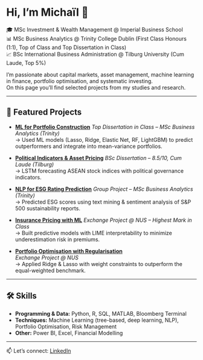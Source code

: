 # Hi, I’m Michaïl 👋  

🎓 MSc Investment & Wealth Management @ Imperial Business School  
📊 MSc Business Analytics @ Trinity College Dublin (First Class Honours (1:1), Top of Class and Top Dissertation in Class)  
📈 BSc International Business Administration @ Tilburg University (Cum Laude, Top 5%) 

I’m passionate about capital markets, asset management, machine learning in finance, portfolio optimisation, and systematic investing.  
On this page you’ll find selected projects from my studies and research.  

---

## 🚀 Featured Projects  
- [**ML for Portfolio Construction**](https://github.com/Micha-29/Systematic-Investing-in-European-Equities-Using-ML)
  *Top Dissertation in Class – MSc Business Analytics (Trinity)*  
  → Used ML models (Lasso, Ridge, Elastic Net, RF, LightGBM) to predict outperformers and integrate into mean-variance portfolios.  

- [**Political Indicators & Asset Pricing**](https://github.com/Micha-29/ASEAN-Markets-LSTM-Predictions-Using-Political-Indicators)
  *BSc Dissertation – 8.5/10, Cum Laude (Tilburg)*  
  → LSTM forecasting ASEAN stock indices with political governance indicators.  

- [**NLP for ESG Rating Prediction**](https://github.com/Micha-29/Anticipating-ESG-Rating-Changes-Through-NLP-A-Data-Driven-Edge-for-Asset-Managers)
  *Group Project – MSc Business Analytics (Trinity)*  
  → Predicted ESG scores using text mining & sentiment analysis of S&P 500 sustainability reports.  

- [**Insurance Pricing with ML**](https://github.com/Micha-29/Machine-Learning-and-Predictive-Analytics-in-the-Context-of-Pricing-Insurance-Policies)
  *Exchange Project @ NUS – Highest Mark in Class*  
  → Built predictive models with LIME interpretability to minimize underestimation risk in premiums.  

- [**Portfolio Optimisation with Regularisation**](https://github.com/Micha-29/Machine-Learning-and-Predictive-Analytics-in-the-Context-of-Portfolio-Building-and-Optimisation)  
  *Exchange Project @ NUS*  
  → Applied Ridge & Lasso with weight constraints to outperform the equal-weighted benchmark.  

---

## 🛠 Skills  
- **Programming & Data:** Python, R, SQL, MATLAB, Bloomberg Terminal  
- **Techniques:** Machine Learning (tree-based, deep learning, NLP), Portfolio Optimisation, Risk Management  
- **Other:** Power BI, Excel, Financial Modelling  

---

📫 Let’s connect: [LinkedIn](https://www.linkedin.com/in/michailmarechal)  
